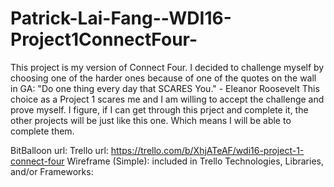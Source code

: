 # Patrick-Lai-Fang--WDI16-Project1ConnectFour-
This project is my version of Connect Four. I decided to challenge myself by choosing one of the harder ones because of one of the quotes on the wall in GA:
"Do one thing every day that SCARES You." - Eleanor Roosevelt
This choice as a Project 1 scares me and I am willing to accept the challenge and prove myself. I figure, if I can get through this prject and complete it, the other projects will be just like this one. Which means I will be able to complete them.


BitBalloon url:
Trello url: https://trello.com/b/XhjATeAF/wdi16-project-1-connect-four
Wireframe (Simple): included in Trello
Technologies, Libraries, and/or Frameworks:
